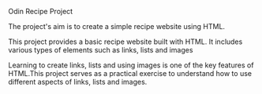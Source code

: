 Odin Recipe Project

The project's aim is to create a simple recipe website using HTML.

This project provides a basic recipe website built with HTML. It includes various types of elements such as links, lists and images

Learning to create links, lists and using images is one of the key features of HTML.This project serves as a practical exercise to understand how to use different aspects of links, lists and images.
